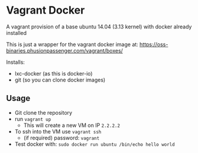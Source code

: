 Vagrant Docker
==============

A vagrant provision of a base ubuntu 14.04 (3.13 kernel) with docker already installed

This is just a wrapper for the vagrant docker image at: 
https://oss-binaries.phusionpassenger.com/vagrant/boxes/

Installs:
* lxc-docker (as this is docker-io)
* git (so you can clone docker images)

Usage
------

* Git clone the repository
* run ```vagrant up```
    * This will create a new VM on IP ```2.2.2.2```
* To ssh into the VM use ```vagrant ssh```
    * (if required) password: ```vagrant```
* Test docker with: ```sudo docker run ubuntu /bin/echo hello world```
